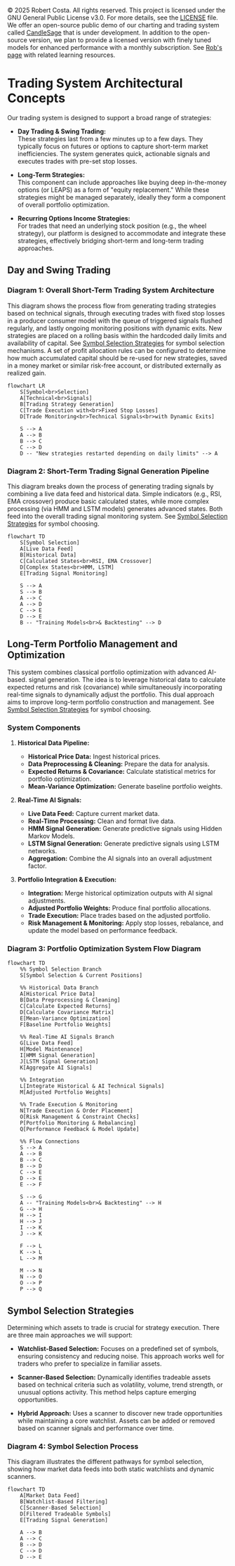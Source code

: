 © 2025 Robert Costa. All rights reserved.
This project is licensed under the GNU General Public License v3.0.
For more details, see the [LICENSE](./LICENSE) file.
We offer an open-source public demo of our charting and trading system called
[CandleSage](https://candlesage.streamlit.app/) that is under development.
In addition to the open-source version, we plan to provide a licensed version
with finely tuned models for enhanced performance with a monthly subscription.
See [Rob's page](https://rcosta-git.github.io/) with related learning resources.

# Trading System Architectural Concepts

Our trading system is designed to support a broad range of strategies:

- **Day Trading & Swing Trading:**  
  These strategies last from a few minutes up to a few days. They typically 
  focus on futures or options to capture short-term market inefficiencies. 
  The system generates quick, actionable signals and executes trades with 
  pre-set stop losses.

- **Long-Term Strategies:**  
  This component can include approaches like buying deep in-the-money options 
  (or LEAPS) as a form of "equity replacement." While these strategies might 
  be managed separately, ideally they form a component of overall portfolio 
  optimization.

- **Recurring Options Income Strategies:**  
  For trades that need an underlying stock position (e.g., the wheel strategy),
  our platform is designed to accommodate and integrate these strategies, 
  effectively bridging short-term and long-term trading approaches.

## Day and Swing Trading

### Diagram 1: Overall Short-Term Trading System Architecture

This diagram shows the process flow from generating trading strategies based on
technical signals, through executing trades with fixed stop losses in a producer
consumer model with the queue of triggered signals flushed regularly, and lastly
ongoing monitoring positions with dynamic exits. New strategies are placed on a 
rolling basis within the hardcoded daily limits and availability of capital. See
[Symbol Selection Strategies](#symbol-selection-strategies) for symbol selection
mechanisms. A set of profit allocation rules can be configured to determine how
much accumulated capital should be re-used for new strategies, saved in a money
market or similar risk-free account, or distributed externally as realized gain.

```mermaid
flowchart LR
    S[Symbol<br>Selection]
    A[Technical<br>Signals]
    B[Trading Strategy Generation]
    C[Trade Execution with<br>Fixed Stop Losses]
    D[Trade Monitoring<br>Technical Signals<br>with Dynamic Exits]

    S --> A
    A --> B
    B --> C
    C --> D
    D -- "New strategies restarted depending on daily limits" --> A
```

### Diagram 2: Short-Term Trading Signal Generation Pipeline

This diagram breaks down the process of generating trading signals by combining
a live data feed and historical data. Simple indicators (e.g., RSI, EMA
crossover) produce basic calculated states, while more complex processing
(via HMM and LSTM models) generates advanced states. Both feed into the overall
trading signal monitoring system. See
[Symbol Selection Strategies](#symbol-selection-strategies) for symbol choosing.

```mermaid
flowchart TD
    S[Symbol Selection]
    A[Live Data Feed]
    B[Historical Data]
    C[Calculated States<br>RSI, EMA Crossover]
    D[Complex States<br>HMM, LSTM]
    E[Trading Signal Monitoring]

    S --> A
    S --> B
    A --> C
    A --> D
    C --> E
    D --> E
    B -- "Training Models<br>& Backtesting" --> D
```

## Long-Term Portfolio Management and Optimization

This system combines classical portfolio optimization with advanced AI-based.
signal generation. The idea is to leverage historical data to calculate expected
returns and risk (covariance) while simultaneously incorporating real-time
signals to dynamically adjust the portfolio. This dual approach aims to improve
long-term portfolio construction and management. See
[Symbol Selection Strategies](#symbol-selection-strategies) for symbol choosing.

### System Components

1. **Historical Data Pipeline:**
   - **Historical Price Data:** Ingest historical prices.
   - **Data Preprocessing & Cleaning:** Prepare the data for analysis.
   - **Expected Returns & Covariance:** Calculate statistical metrics for
     portfolio optimization.
   - **Mean-Variance Optimization:** Generate baseline portfolio weights.

2. **Real-Time AI Signals:**
   - **Live Data Feed:** Capture current market data.
   - **Real-Time Processing:** Clean and format live data.
   - **HMM Signal Generation:** Generate predictive signals using Hidden Markov
     Models.
   - **LSTM Signal Generation:** Generate predictive signals using LSTM networks.
   - **Aggregation:** Combine the AI signals into an overall adjustment factor.

3. **Portfolio Integration & Execution:**
   - **Integration:** Merge historical optimization outputs with AI signal
     adjustments.
   - **Adjusted Portfolio Weights:** Produce final portfolio allocations.
   - **Trade Execution:** Place trades based on the adjusted portfolio.
   - **Risk Management & Monitoring:** Apply stop losses, rebalance, and update
     the model based on performance feedback.

### Diagram 3: Portfolio Optimization System Flow Diagram

```mermaid
flowchart TD
    %% Symbol Selection Branch
    S[Symbol Selection & Current Positions]

    %% Historical Data Branch
    A[Historical Price Data]
    B[Data Preprocessing & Cleaning]
    C[Calculate Expected Returns]
    D[Calculate Covariance Matrix]
    E[Mean-Variance Optimization]
    F[Baseline Portfolio Weights]

    %% Real-Time AI Signals Branch
    G[Live Data Feed]
    H[Model Maintenance]
    I[HMM Signal Generation]
    J[LSTM Signal Generation]
    K[Aggregate AI Signals]

    %% Integration
    L[Integrate Historical & AI Technical Signals]
    M[Adjusted Portfolio Weights]

    %% Trade Execution & Monitoring
    N[Trade Execution & Order Placement]
    O[Risk Management & Constraint Checks]
    P[Portfolio Monitoring & Rebalancing]
    Q[Performance Feedback & Model Update]

    %% Flow Connections
    S --> A
    A --> B
    B --> C
    B --> D
    C --> E
    D --> E
    E --> F

    S --> G
    A -- "Training Models<br>& Backtesting" --> H
    G --> H
    H --> I
    H --> J
    I --> K
    J --> K

    F --> L
    K --> L
    L --> M

    M --> N
    N --> O
    O --> P
    P --> Q
```

## Symbol Selection Strategies

Determining which assets to trade is crucial for strategy execution. There 
are three main approaches we will support:

- **Watchlist-Based Selection:** Focuses on a predefined set of symbols, 
  ensuring consistency and reducing noise. This approach works well for 
  traders who prefer to specialize in familiar assets.
  
- **Scanner-Based Selection:** Dynamically identifies tradeable assets based 
  on technical criteria such as volatility, volume, trend strength, or 
  unusual options activity. This method helps capture emerging opportunities.

- **Hybrid Approach:** Uses a scanner to discover new trade opportunities 
  while maintaining a core watchlist. Assets can be added or removed based 
  on scanner signals and performance over time.

### Diagram 4: Symbol Selection Process

This diagram illustrates the different pathways for symbol selection, 
showing how market data feeds into both static watchlists and dynamic scanners.

```mermaid
flowchart TD
    A[Market Data Feed]
    B[Watchlist-Based Filtering]
    C[Scanner-Based Selection]
    D[Filtered Tradeable Symbols]
    E[Trading Signal Generation]

    A --> B
    A --> C
    B --> D
    C --> D
    D --> E
```
